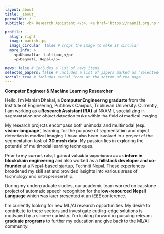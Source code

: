 ```yaml
---
layout: about
title: _about_
permalink: /
subtitle: <b> Research Assistant </b>, <a href='https://naamii.org.np'>NAAMII</a>. Jwagal Lalitpur.

profile:
  align: right
  image: manish.jpg
  image_circular: false # crops the image to make it circular
  more_info: >
    <p>Khumaltar, Lalitpur,</p> 
    <p>Bagmati, Nepal</p>

news: false # includes a list of news items
selected_papers: false # includes a list of papers marked as "selected={true}"
social: true # includes social icons at the bottom of the page
---
```


<b>Computer Engineer & Machine Learning Researcher</b>

Hello, I'm Manish Dhakal, a <b> Computer Engineering graduate </b> from the Institute of Engineering, Pulchowk Campus, Tribhuvan University. Currently, I am working as a <b> Research Assistant (RA)</b> at NAAMII, specializing in segmentation and object detection tasks within the field of medical imaging.

My research projects encompass both unimodal and multimodal (esp. <b> vision-language </b>) learning, for the purpose of segmentation and object detection in medical imaging. I have also been involved in a project of the segmentation task of <b>3D mesh data</b>. My passion lies in exploring the potential of multimodal learning techniques.

Prior to my current role, I gained valuable experience as an <b> intern in blockchain engineering </b> and also worked as a <b> fullstack developer and co-founder </b> at a Nepal-based startup, Techniti Nepal. These experiences broadened my skill set and provided insights into various areas of technology and entrepreneurship.

During my undergraduate studies, our academic team worked on capstone project of automatic speech recognition for the <b> low-resourced Nepali Language </b> which was later presented at an IEEE conference.

I'm currently looking for new ML/AI research opportunities. My desire to contribute to these sectors and investigate cutting-edge solutions is motivated by a sincere curiosity. I'm looking forward to pursuing relevant <b> graduate programs</b> to further my education and give back to the ML/AI community.
